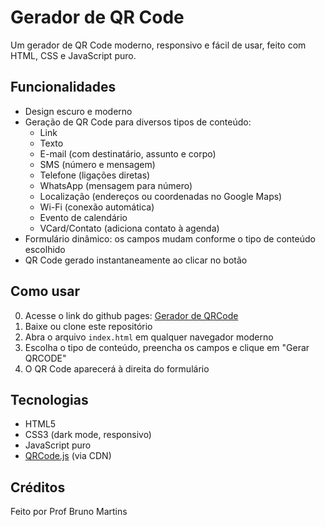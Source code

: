 # Gerador de QR Code

Um gerador de QR Code moderno, responsivo e fácil de usar, feito com HTML, CSS e JavaScript puro.

## Funcionalidades

- Design escuro e moderno
- Geração de QR Code para diversos tipos de conteúdo:
  - Link
  - Texto
  - E-mail (com destinatário, assunto e corpo)
  - SMS (número e mensagem)
  - Telefone (ligações diretas)
  - WhatsApp (mensagem para número)
  - Localização (endereços ou coordenadas no Google Maps)
  - Wi-Fi (conexão automática)
  - Evento de calendário
  - VCard/Contato (adiciona contato à agenda)
- Formulário dinâmico: os campos mudam conforme o tipo de conteúdo escolhido
- QR Code gerado instantaneamente ao clicar no botão

## Como usar

0. Acesse o link do github pages: [Gerador de QRCode](https://brunomartinsgamedev.github.io/geradorQrCode)
1. Baixe ou clone este repositório
2. Abra o arquivo `index.html` em qualquer navegador moderno
3. Escolha o tipo de conteúdo, preencha os campos e clique em "Gerar QRCODE"
4. O QR Code aparecerá à direita do formulário

## Tecnologias

- HTML5
- CSS3 (dark mode, responsivo)
- JavaScript puro
- [QRCode.js](https://github.com/davidshimjs/qrcodejs) (via CDN)

## Créditos

Feito por Prof Bruno Martins

